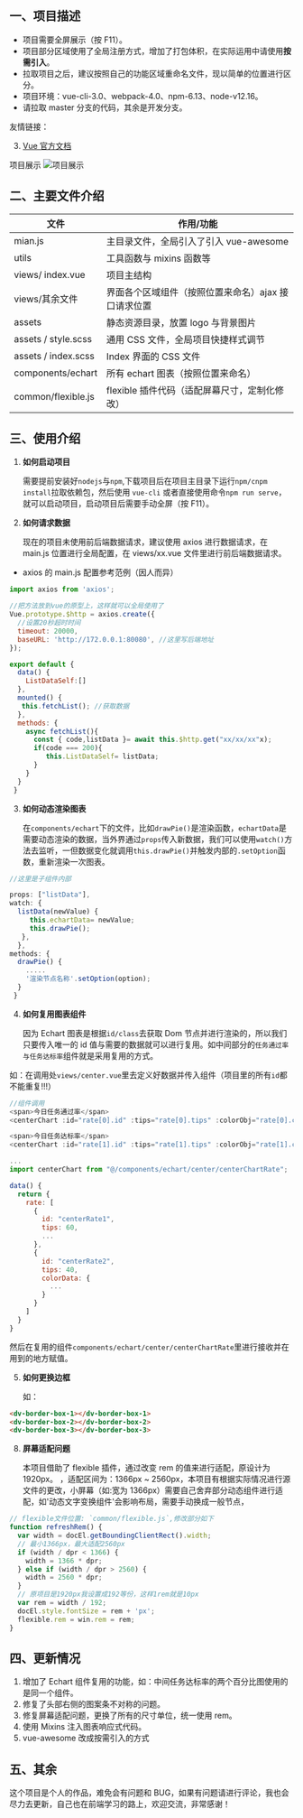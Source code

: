 ## 一、项目描述

- 项目需要全屏展示（按 F11）。
- 项目部分区域使用了全局注册方式，增加了打包体积，在实际运用中请使用**按需引入**。
- 拉取项目之后，建议按照自己的功能区域重命名文件，现以简单的位置进行区分。
- 项目环境：vue-cli-3.0、webpack-4.0、npm-6.13、node-v12.16。
- 请拉取 master 分支的代码，其余是开发分支。

友情链接：

3.  [Vue 官方文档](https://cn.vuejs.org/v2/guide/instance.html)

项目展示
![项目展示](https://images.gitee.com/uploads/images/2020/0411/221307_0f8af2e7_4964818.gif '20200411_221020.gif')

## 二、主要文件介绍

| 文件                | 作用/功能                                           |
| ------------------- | --------------------------------------------------- |
| mian.js             | 主目录文件，全局引入了引入 vue-awesome              |
| utils               | 工具函数与 mixins 函数等                            |
| views/ index.vue    | 项目主结构                                          |
| views/其余文件      | 界面各个区域组件（按照位置来命名）ajax 接口请求位置 |
| assets              | 静态资源目录，放置 logo 与背景图片                  |
| assets / style.scss | 通用 CSS 文件，全局项目快捷样式调节                 |
| assets / index.scss | Index 界面的 CSS 文件                               |
| components/echart   | 所有 echart 图表（按照位置来命名）                  |
| common/flexible.js  | flexible 插件代码（适配屏幕尺寸，定制化修改）       |

## 三、使用介绍

1. **如何启动项目**

   需要提前安装好`nodejs`与`npm`,下载项目后在项目主目录下运行`npm/cnpm install`拉取依赖包，然后使用 `vue-cli` 或者直接使用命令`npm run serve`，就可以启动项目，启动项目后需要手动全屏（按 F11）。

2. **如何请求数据**

   现在的项目未使用前后端数据请求，建议使用 axios 进行数据请求，在 main.js 位置进行全局配置，在 views/xx.vue 文件里进行前后端数据请求。

- axios 的 main.js 配置参考范例（因人而异）

```js
import axios from 'axios';

//把方法放到vue的原型上，这样就可以全局使用了
Vue.prototype.$http = axios.create({
  //设置20秒超时时间
  timeout: 20000,
  baseURL: 'http://172.0.0.1:80080', //这里写后端地址
});
```


```js
export default {
  data() {
  	ListDataSelf:[]
  },
  mounted() {
   this.fetchList(); //获取数据
  },
  methods: {
	async fetchList(){
	  const { code,listData }= await this.$http.get("xx/xx/xx"x);
	  if(code === 200){
		 this.ListDataSelf= listData;
	  }
	}
  }
 }
```

3. **如何动态渲染图表**

   在`components/echart`下的文件，比如`drawPie()`是渲染函数，`echartData`是需要动态渲染的数据，当外界通过`props`传入新数据，我们可以使用`watch()`方法去监听，一但数据变化就调用`this.drawPie()`并触发内部的`.setOption`函数，重新渲染一次图表。

```js
//这里是子组件内部

props: ["listData"],
watch: {
  listData(newValue) {
     this.echartData= newValue;
     this.drawPie();
   },
  },
methods: {
  drawPie() {
  	.....
  	'渲染节点名称'.setOption(option);
  }
 }
```

4. **如何复用图表组件**

   因为 Echart 图表是根据`id/class`去获取 Dom 节点并进行渲染的，所以我们只要传入唯一的 id 值与需要的数据就可以进行复用。如中间部分的`任务通过率与任务达标率`组件就是采用复用的方式。

如：在调用处`views/center.vue`里去定义好数据并传入组件（项目里的所有`id`都不能重复!!!）

```js
//组件调用
<span>今日任务通过率</span>
<centerChart :id="rate[0].id" :tips="rate[0].tips" :colorObj="rate[0].colorData" />

<span>今日任务达标率</span>
<centerChart :id="rate[1].id" :tips="rate[1].tips" :colorObj="rate[1].colorData" />

...
import centerChart from "@/components/echart/center/centerChartRate";

data() {
  return {
    rate: [
      {
        id: "centerRate1",
        tips: 60,
        ...
      },
      {
        id: "centerRate2",
        tips: 40,
        colorData: {
          ...
        }
      }
    ]
  }
}
```

然后在复用的组件`components/echart/center/centerChartRate`里进行接收并在用到的地方赋值。

5. **如何更换边框**

   如：

```html
<dv-border-box-1></dv-border-box-1>
<dv-border-box-2></dv-border-box-2>
<dv-border-box-3></dv-border-box-3>
```
8. **屏幕适配问题**

   本项目借助了 flexible 插件，通过改变 rem 的值来进行适配，原设计为 1920px。 ，适配区间为：1366px ~ 2560px，本项目有根据实际情况进行源文件的更改，小屏幕（如:宽为 1366px）需要自己舍弃部分动态组件进行适配，如'动态文字变换组件'会影响布局，需要手动换成一般节点，

```js
// flexible文件位置: `common/flexible.js`,修改部分如下
function refreshRem() {
  var width = docEl.getBoundingClientRect().width;
  // 最小1366px，最大适配2560px
  if (width / dpr < 1366) {
    width = 1366 * dpr;
  } else if (width / dpr > 2560) {
    width = 2560 * dpr;
  }
  // 原项目是1920px我设置成192等份，这样1rem就是10px
  var rem = width / 192;
  docEl.style.fontSize = rem + 'px';
  flexible.rem = win.rem = rem;
}
```

## 四、更新情况

1. 增加了 Echart 组件复用的功能，如：中间任务达标率的两个百分比图使用的是同一个组件。
2. 修复了头部右侧的图案条不对称的问题。
3. 修复屏幕适配问题，更换了所有的尺寸单位，统一使用 rem。
4. 使用 Mixins 注入图表响应式代码。
5. vue-awesome 改成按需引入的方式

## 五、其余

这个项目是个人的作品，难免会有问题和 BUG，如果有问题请进行评论，我也会尽力去更新，自己也在前端学习的路上，欢迎交流，非常感谢！
